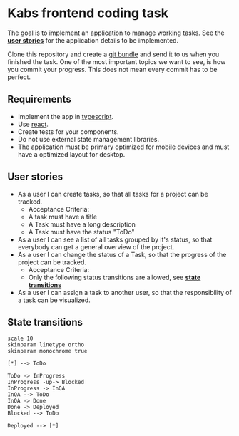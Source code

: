 # Kabs frontend coding task
The goal is to implement an application to manage working tasks. See the __[user stories](#user-stories)__ for the application details to be implemented.

Clone this repository and create a [git bundle](https://git-scm.com/docs/git-bundle) and send it to us when you finished the task. One of the most important topics we want to see, is how you commit your progress. This does not mean every commit has to be perfect.

## Requirements
* Implement the app in [typescript](https://www.typescriptlang.org/).
* Use [react](https://reactjs.org/).
* Create tests for your components.
* Do not use external state management libraries.
* The application must be primary optimized for mobile devices and must have a optimized layout for desktop.

## User stories
* As a user I can create tasks, so that all tasks for a project can be tracked.
  * Acceptance Criteria:
  * A task must have a title
  * A Task must have a long description
  * A Task must have the status "ToDo"
* As a user I can see a list of all tasks grouped by it's status, so that everybody can get a general overview of the project.
* As a user I can change the status of a Task, so that the progress of the project can be tracked.
  * Acceptance Criteria:
  * Only the following status transitions are allowed, see __[state transitions](#state-transitions)__
* As a user I can assign a task to another user, so that the responsibility of a task can be visualized.

## State transitions
```plantuml
scale 10
skinparam linetype ortho
skinparam monochrome true

[*] --> ToDo

ToDo -> InProgress
InProgress -up-> Blocked
InProgress -> InQA
InQA --> ToDo
InQA -> Done
Done -> Deployed
Blocked --> ToDo

Deployed --> [*]
```
